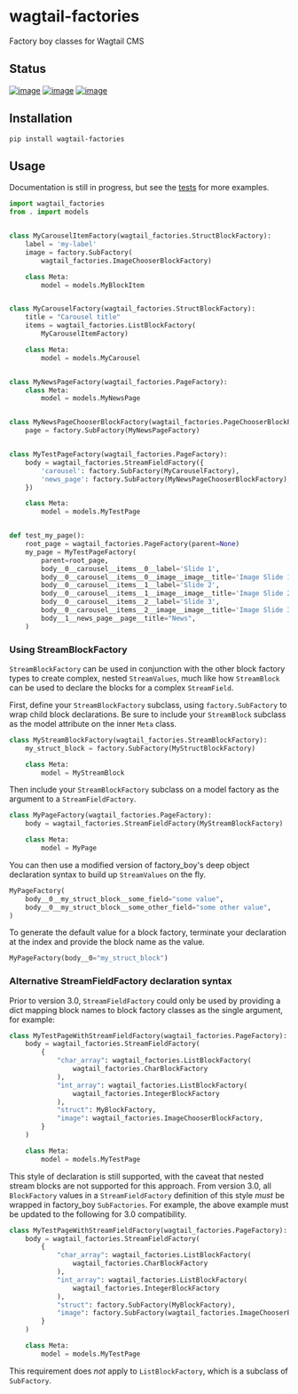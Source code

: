 # wagtail-factories


Factory boy classes for Wagtail CMS

## Status

[![image](https://readthedocs.org/projects/wagtail-factories/badge/?version=latest)](https://readthedocs.org/projects/wagtail-factories/)
[![image](https://github.com/wagtail/wagtail-factories/workflows/Python%20Tests/badge.svg)](https://github.com/wagtail/wagtail-factories/actions?query=workflow%3A%22Python+Tests%22)
[![image](https://img.shields.io/pypi/v/wagtail-factories.svg)](https://pypi.python.org/pypi/wagtail-factories/)

## Installation

``` shell
pip install wagtail-factories
```

## Usage

Documentation is still in progress, but see the
[tests](https://github.com/wagtail/wagtail-factories/tree/main/tests)
for more examples.

``` python
import wagtail_factories
from . import models


class MyCarouselItemFactory(wagtail_factories.StructBlockFactory):
    label = 'my-label'
    image = factory.SubFactory(
        wagtail_factories.ImageChooserBlockFactory)

    class Meta:
        model = models.MyBlockItem


class MyCarouselFactory(wagtail_factories.StructBlockFactory):
    title = "Carousel title"
    items = wagtail_factories.ListBlockFactory(
        MyCarouselItemFactory)

    class Meta:
        model = models.MyCarousel


class MyNewsPageFactory(wagtail_factories.PageFactory):
    class Meta:
        model = models.MyNewsPage


class MyNewsPageChooserBlockFactory(wagtail_factories.PageChooserBlockFactory):
    page = factory.SubFactory(MyNewsPageFactory)


class MyTestPageFactory(wagtail_factories.PageFactory):
    body = wagtail_factories.StreamFieldFactory({
        'carousel': factory.SubFactory(MyCarouselFactory),
        'news_page': factory.SubFactory(MyNewsPageChooserBlockFactory),
    })

    class Meta:
        model = models.MyTestPage


def test_my_page():
    root_page = wagtail_factories.PageFactory(parent=None)
    my_page = MyTestPageFactory(
        parent=root_page,
        body__0__carousel__items__0__label='Slide 1',
        body__0__carousel__items__0__image__image__title='Image Slide 1',
        body__0__carousel__items__1__label='Slide 2',
        body__0__carousel__items__1__image__image__title='Image Slide 2',
        body__0__carousel__items__2__label='Slide 3',
        body__0__carousel__items__2__image__image__title='Image Slide 3',
        body__1__news_page__page__title="News",
    )
```

### Using StreamBlockFactory

`StreamBlockFactory` can be used in conjunction with the other block
factory types to create complex, nested `StreamValues`, much like how
`StreamBlock` can be used to declare the blocks for a complex
`StreamField`.

First, define your `StreamBlockFactory` subclass, using
`factory.SubFactory` to wrap child block declarations. Be sure to
include your `StreamBlock` subclass as the model attribute on the inner
`Meta` class.

``` python
class MyStreamBlockFactory(wagtail_factories.StreamBlockFactory):
    my_struct_block = factory.SubFactory(MyStructBlockFactory)

    class Meta:
        model = MyStreamBlock
```

Then include your `StreamBlockFactory` subclass on a model factory as
the argument to a `StreamFieldFactory`.

``` python
class MyPageFactory(wagtail_factories.PageFactory):
    body = wagtail_factories.StreamFieldFactory(MyStreamBlockFactory)

    class Meta:
        model = MyPage
```

You can then use a modified version of factory\_boy\'s deep object
declaration syntax to build up `StreamValues` on the fly.

``` python
MyPageFactory(
    body__0__my_struct_block__some_field="some value",
    body__0__my_struct_block__some_other_field="some other value",
)
```

To generate the default value for a block factory, terminate your
declaration at the index and provide the block name as the value.

``` python
MyPageFactory(body__0="my_struct_block")
```

### Alternative StreamFieldFactory declaration syntax

Prior to version 3.0, `StreamFieldFactory` could only be used by
providing a dict mapping block names to block factory classes as the
single argument, for example:

``` python
class MyTestPageWithStreamFieldFactory(wagtail_factories.PageFactory):
    body = wagtail_factories.StreamFieldFactory(
        {
            "char_array": wagtail_factories.ListBlockFactory(
                wagtail_factories.CharBlockFactory
            ),
            "int_array": wagtail_factories.ListBlockFactory(
                wagtail_factories.IntegerBlockFactory
            ),
            "struct": MyBlockFactory,
            "image": wagtail_factories.ImageChooserBlockFactory,
        }
    )

    class Meta:
        model = models.MyTestPage
```

This style of declaration is still supported, with the caveat that
nested stream blocks are not supported for this approach. From version
3.0, all `BlockFactory` values in a `StreamFieldFactory` definition of
this style *must* be wrapped in factory\_boy `SubFactories`. For
example, the above example must be updated to the following for 3.0
compatibility.

``` python
class MyTestPageWithStreamFieldFactory(wagtail_factories.PageFactory):
    body = wagtail_factories.StreamFieldFactory(
        {
            "char_array": wagtail_factories.ListBlockFactory(
                wagtail_factories.CharBlockFactory
            ),
            "int_array": wagtail_factories.ListBlockFactory(
                wagtail_factories.IntegerBlockFactory
            ),
            "struct": factory.SubFactory(MyBlockFactory),
            "image": factory.SubFactory(wagtail_factories.ImageChooserBlockFactory),
        }
    )

    class Meta:
        model = models.MyTestPage
```

This requirement does *not* apply to `ListBlockFactory`, which is a
subclass of `SubFactory`.
